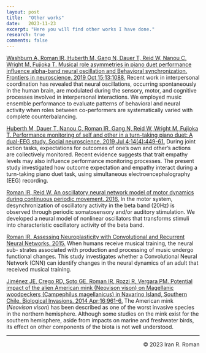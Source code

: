 ```yaml
---
layout: post
title:  "Other works"
date:   2023-11-23
excerpt: "Here you will find other works I have done."
research: true
comments: false
---
```


[Washburn A, Roman IR, Huberth M, Gang N, Dauer T, Reid W, Nanou C, Wright M, Fujioka T. Musical role asymmetries in piano duet performance influence alpha-band neural oscillation and Behavioral synchronization. Frontiers in neuroscience. 2019 Oct 15;13:1088.](https://ccrma.stanford.edu/~iran/papers/Washburn_et_al_FN_2019.pdf)
Recent work in interpersonal coordination has revealed that neural oscillations, occurring spontaneously in the human brain, are modulated during the sensory, motor, and cognitive processes involved in interpersonal interactions. We employed music ensemble performance to evaluate patterns of behavioral and neural activity when roles between co-performers are systematically varied with complete counterbalancing.

[Huberth M, Dauer T, Nanou C, Roman IR, Gang N, Reid W, Wright M, Fujioka T. Performance monitoring of self and other in a turn-taking piano duet: A dual-EEG study. Social neuroscience. 2019 Jul 4;14(4):449-61.](https://ccrma.stanford.edu/~iran/papers/Huberth_et_al_SN_2018.pdf)
During joint action tasks, expectations for outcomes of one’s own and other’s actions are collectively monitored. Recent evidence suggests that trait empathy levels may also influence performance monitoring processes. The present study investigated how outcome expectation and empathy interact during a turn-taking piano duet task, using simultaneous electroencephalography (EEG) recording. 

[Roman IR, Reid W. An oscillatory neural network model of motor dynamics during continuous periodic movement. 2016.](https://ccrma.stanford.edu/~iran/papers/Roman_and_Reid_CS273B_2016.pdf)
In the motor system, desynchronization of oscillatory activity in the beta band (20Hz) is observed through periodic somatosensory and/or auditory stimulation. We developed a neural model of nonlinear oscillators that transforms stimuli into characteristic oscillatory activity of the beta band.

[Roman IR. Assessing Neuroplasticity with Convolutional and Recurrent Neural Networks. 2015.](https://ccrma.stanford.edu/~iran/papers/Roman_CS231N_2015.pdf)
When humans receive musical training, the neural sub- strates associated with production and processing of music undergo functional changes. This study investigates whether a Convolutional Neural Network (CNN) can identify changes in the neural dynamics of an adult that received musical training.

[Jiménez JE, Crego RD, Soto GE, Roman IR, Rozzi R, Vergara PM. Potential impact of the alien American mink (Neovison vison) on Magellanic woodpeckers (Campephilus magellanicus) in Navarino Island, Southern Chile. Biological Invasions. 2014 Apr;16:961-6.](https://ccrma.stanford.edu/~iran/papers/Jimenez_et_al_BI_2013.pdf)
The American mink (_Neovison vison_) has been described as one of the worst invasive species in the northern hemisphere. Although some studies on the mink exist for the southern hemisphere, aside from impacts on marine and freshwater birds, its effect on other components of the biota is not well understood.

---
<p align="right">
&copy; 2023 Iran R. Roman
</p>
